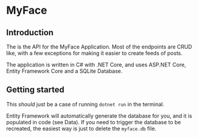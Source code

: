 # MyFace

## Introduction
The is the API for the MyFace Application.
Most of the endpoints are CRUD like, with a few exceptions for making it easier to create feeds of posts.

The application is written in C# with .NET Core, and uses ASP.NET Core, Entity Framework Core and a SQLite Database.

## Getting started
This _should_ just be a case of running `dotnet run` in the terminal.

Entity Framework will automatically generate the database for you, and it is populated in code (see Data).
If you need to trigger the database to be recreated, the easiest way is just to delete the `myface.db` file.